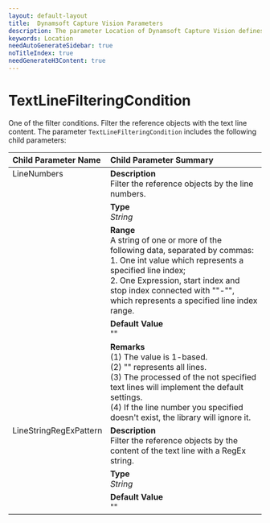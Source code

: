 ```yaml
---
layout: default-layout
title:  Dynamsoft Capture Vision Parameters
description: The parameter Location of Dynamsoft Capture Vision defines the location information of the ROIs.
keywords: Location
needAutoGenerateSidebar: true
noTitleIndex: true
needGenerateH3Content: true
---
```


# TextLineFilteringCondition

One of the filter conditions. Filter the reference objects with the text line content. The parameter `TextLineFilteringCondition` includes the following child parameters:

<table style = "text-align:left">
    <thead>
        <tr>
            <th nowrap="nowrap">Child Parameter Name</th>
            <th nowrap="nowrap">Child Parameter Summary</th>
        </tr>
    </thead>
    <tr>
        <td rowspan = "5" style="vertical-align:text-top">LineNumbers</td>
        <td><b>Description</b><br>Filter the reference objects by the line numbers.
        </td>
    </tr>
    <tr>
        <td><b>Type</b><br><i>String</i>
        </td>
    </tr>
    <tr>
        <td><b>Range</b><br>A string of one or more of the following data, separated by commas:<br>1. One int value which represents a specified line index;<br>2. One Expression, start index and stop index connected with ""-"", which represents a specified line index range.
        </td>
    </tr>
    <tr>
        <td><b>Default Value</b><br>""
        </td>
    </tr>
    <tr>
        <td><b>Remarks</b><br>(1) The value is 1-based.<br>(2) "" represents all lines.<br>(3) The processed of the not specified text lines will implement the default settings.<br>(4) If the line number you specified doesn't exist, the library will ignore it.
        </td>
    </tr>
    <tr>
        <td rowspan = "4" style="vertical-align:text-top">LineStringRegExPattern</td>
        <td><b>Description</b><br>Filter the reference objects by the content of the text line with a RegEx string.
        </td>
    </tr>
    <tr>
        <td><b>Type</b><br><i>String</i>
        </td>
    </tr>
    <tr>
        <td><b>Default Value</b><br>""
        </td>
    </tr>
</table>

